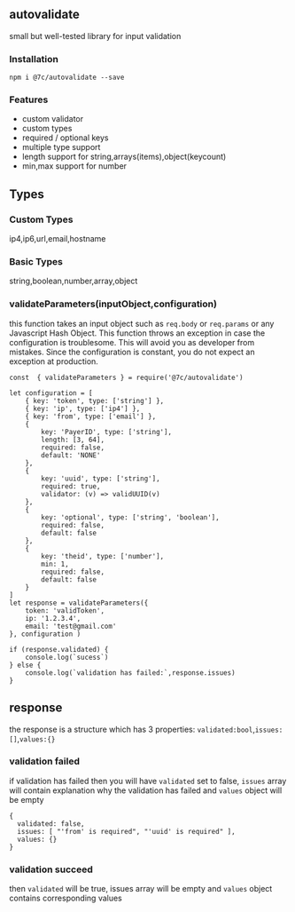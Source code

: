 ## autovalidate

small but well-tested library for input validation

### Installation
`
npm i @7c/autovalidate --save
`

### Features
- custom validator
- custom types
- required / optional keys
- multiple type support
- length support for string,arrays(items),object(keycount)
- min,max support for number

## Types
### Custom Types
ip4,ip6,url,email,hostname
### Basic Types
string,boolean,number,array,object

### validateParameters(inputObject,configuration)
this function takes an input object such as `req.body` or `req.params` or any Javascript Hash Object. This function throws an exception in case the configuration is troublesome. This will avoid you as developer from mistakes. Since the configuration is constant, you do not expect an exception at production.

```
const  { validateParameters } = require('@7c/autovalidate')

let configuration = [
    { key: 'token', type: ['string'] },
    { key: 'ip', type: ['ip4'] },
    { key: 'from', type: ['email'] },
    {
        key: 'PayerID', type: ['string'],
        length: [3, 64],
        required: false,
        default: 'NONE'
    },
    {
        key: 'uuid', type: ['string'],
        required: true,
        validator: (v) => validUUID(v)
    },
    {
        key: 'optional', type: ['string', 'boolean'],
        required: false,
        default: false
    },
    {
        key: 'theid', type: ['number'],
        min: 1,
        required: false,
        default: false
    }
]
let response = validateParameters({
    token: 'validToken',
    ip: '1.2.3.4',
    email: 'test@gmail.com'
}, configuration )

if (response.validated) {
    console.log(`sucess`)
} else {
    console.log(`validation has failed:`,response.issues)
}

```

## response
the response is a structure which has 3 properties: `validated:bool`,`issues:[]`,`values:{}`

### validation failed
if validation has failed then you will have `validated` set to false, `issues` array will contain explanation why the validation has failed and `values` object will be empty
```
{
  validated: false,
  issues: [ "'from' is required", "'uuid' is required" ],
  values: {}
}
```
### validation succeed
then `validated` will be true, issues array will be empty and `values` object contains corresponding values
